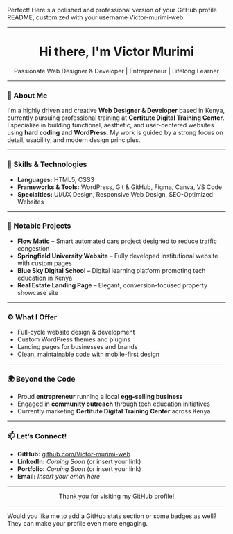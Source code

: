 Perfect! Here's a polished and professional version of your GitHub profile README, customized with your username Victor-murimi-web:


---

<h1 align="center">Hi there, I'm Victor Murimi</h1>
<p align="center">
  Passionate Web Designer & Developer | Entrepreneur | Lifelong Learner
</p>

---

### 🚀 About Me

I'm a highly driven and creative **Web Designer & Developer** based in Kenya, currently pursuing professional training at **Certitute Digital Training Center**. I specialize in building functional, aesthetic, and user-centered websites using **hard coding** and **WordPress**. My work is guided by a strong focus on detail, usability, and modern design principles.

---

### 🧠 Skills & Technologies

- **Languages:** HTML5, CSS3
- **Frameworks & Tools:** WordPress, Git & GitHub, Figma, Canva, VS Code
- **Specialties:** UI/UX Design, Responsive Web Design, SEO-Optimized Websites

---

### 💼 Notable Projects

- **Flow Matic** – Smart automated cars project designed to reduce traffic congestion
- **Springfield University Website** – Fully developed institutional website with custom pages
- **Blue Sky Digital School** – Digital learning platform promoting tech education in Kenya
- **Real Estate Landing Page** – Elegant, conversion-focused property showcase site

---

### ⚙️ What I Offer

- Full-cycle website design & development
- Custom WordPress themes and plugins
- Landing pages for businesses and brands
- Clean, maintainable code with mobile-first design

---

### 🌍 Beyond the Code

- Proud **entrepreneur** running a local **egg-selling business**
- Engaged in **community outreach** through tech education initiatives
- Currently marketing **Certitute Digital Training Center** across Kenya

---

### 📫 Let’s Connect!

- **GitHub:** [github.com/Victor-murimi-web](https://github.com/Victor-murimi-web)
- **LinkedIn:** *Coming Soon* (or insert your link)
- **Portfolio:** *Coming Soon* (or insert your link)
- **Email:** *Insert your email here*

---

<p align="center">
  Thank you for visiting my GitHub profile!
</p>


---

Would you like me to add a GitHub stats section or some badges as well? They can make your profile even more engaging.

